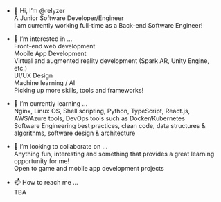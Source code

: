 - 👋 Hi, I’m @relyzer  
A Junior Software Developer/Engineer   
I am currently working full-time as a Back-end Software Engineer!  

- 👀 I’m interested in ...  
Front-end web development  
Mobile App Development  
Virtual and augmented reality development (Spark AR, Unity Engine, etc.)  
UI/UX Design  
Machine learning / AI  
Picking up more skills, tools and frameworks!  

- 🌱 I’m currently learning ...  
Nginx, Linux OS, Shell scripting, Python, TypeScript, React.js, AWS/Azure tools, DevOps tools such as Docker/Kubernetes  
Software Engineering best practices, clean code, data structures & algorithms, software design & architecture  

- 💞️ I’m looking to collaborate on ...  
Anything fun, interesting and something that provides a great learning opportunity for me!  
Open to game and mobile app development projects  


- 📫 How to reach me ...  
TBA  



<!---
relyzer/relyzer is a ✨ special ✨ repository because its `README.md` (this file) appears on your GitHub profile.
You can click the Preview link to take a look at your changes.
--->
